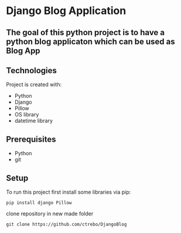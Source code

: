 # Django Blog Application

## The goal of this python project is to have a python blog applicaton which can be used as Blog App

## Technologies
Project is created with:

* Python
* Django
* Pillow
* OS library
* datetime library

## Prerequisites

* Python
* git

## Setup

To run this project first install some libraries via pip:
```
pip install django Pillow
```

clone repository in new made folder
```
git clone https://github.com/ctrebo/DjangoBlog
```

